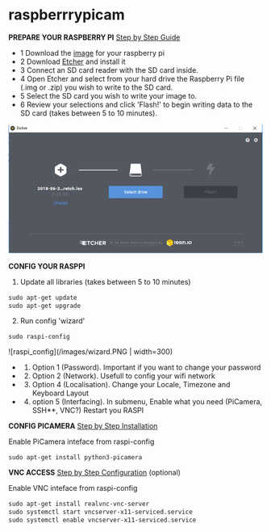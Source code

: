 # raspberrrypicam
**PREPARE YOUR RASPBERRY PI** [Step by Step Guide](https://www.raspberrypi.org/documentation/installation/installing-images/)

* 1 Download the [image](https://www.raspberrypi.org/downloads/) for your raspberry pi
* 2 Download [Etcher](https://etcher.io/) and install it
* 3 Connect an SD card reader with the SD card inside.
* 4 Open Etcher and select from your hard drive the Raspberry Pi file (.img or .zip) you wish to write to the SD card.
* 5 Select the SD card you wish to write your image to.
* 6 Review your selections and click 'Flash!' to begin writing data to the SD card (takes between 5 to 10 minutes).

![etcher](/images/etcher.PNG)


**CONFIG YOUR RASPPI**

1. Update all libraries (takes between 5 to 10 minutes)
```
sudo apt-get update
sudo apt-get upgrade
```
2. Run config 'wizard'
```
sudo raspi-config
```
![raspi_config](/images/wizard.PNG | width=300)

* 1. Option 1 (Password). Important if you want to change your password
* 2. Option 2 (Network). Usefull to config your wifi network
* 3. Option 4 (Localisation). Change your Locale, Timezone and Keyboard Layout
* 4. option 5 (Interfacing). In submenu, Enable what you need (PiCamera, SSH**, VNC?)
Restart you RASPI


**CONFIG PICAMERA** [Step by Step Installation](https://projects.raspberrypi.org/en/projects/getting-started-with-picamera/4)

Enable PiCamera inteface from raspi-config
```
sudo apt-get install python3-picamera
```


**VNC ACCESS** [Step by Step Configuration](https://www.realvnc.com/es/connect/docs/raspberry-pi.html#raspberry-pi-setup) (optional)

Enable VNC inteface from raspi-config
```
sudo apt-get install realvnc-vnc-server
sudo systemctl start vncserver-x11-serviced.service
sudo systemctl enable vncserver-x11-serviced.service
```


